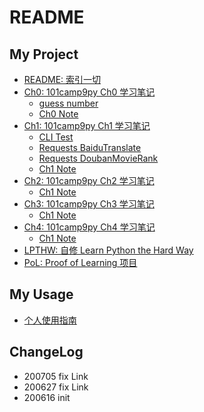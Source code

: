 # README

## My Project

- [README: 索引一切](README.md)
- [Ch0: 101camp9py Ch0 学习笔记](Ch0/README.md)
    - [guess number](Ch0/guessno.py)
    - [Ch0 Note](Ch0/README.md)
- [Ch1: 101camp9py Ch1 学习笔记](Ch1/README.md)
    - [CLI Test](Ch1/CLI.py)
    - [Requests BaiduTranslate](Ch1/BaiduTranslate.py)
    - [Requests DoubanMovieRank](Ch1/DoubanMovieRank.py)
    - [Ch1 Note](Ch1/README.md)
- [Ch2: 101camp9py Ch2 学习笔记](Ch2/README.md)
    - [Ch1 Note](Ch2/README.md)
- [Ch3: 101camp9py Ch3 学习笔记](Ch3/README.md)
    - [Ch1 Note](Ch3/README.md)
- [Ch4: 101camp9py Ch4 学习笔记](Ch4/README.md)
    - [Ch1 Note](Ch4/README.md)
- [LPTHW: 自修 Learn Python the Hard Way](LPTHW/)
- [PoL: Proof of Learning 项目](PoL/)

## My Usage

- [个人使用指南](https://gitlab.com/101camp/9py/tasks/-/wikis/Usage/alex)

## ChangeLog

- 200705 fix Link
- 200627 fix Link
- 200616 init
